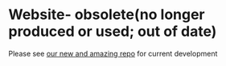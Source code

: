 Website- obsolete(no longer produced or used; out of date) 
==========================================================

Please see [our new and amazing repo](https://github.com/Inboxen/Inboxen) for current development
